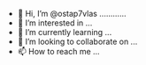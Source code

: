 - 👋 Hi, I’m @ostap7vlas ............
- 👀 I’m interested in ...
- 🌱 I’m currently learning ...
- 💞️ I’m looking to collaborate on ...
- 📫 How to reach me ...

<!---
ostap7vlas/ostap7vlas is a ✨ special ✨ repository because its `README.md` (this file) appears on your GitHub profile.
You can click the Preview link to take a look at your changes.
--->
